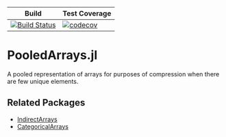 | Build | Test Coverage |
|-------|---------------|
| [![Build Status](https://travis-ci.org/JuliaComputing/PooledArrays.jl.svg?branch=master)](https://travis-ci.org/JuliaComputing/PooledArrays.jl) | [![codecov](https://codecov.io/gh/JuliaComputing/PooledArrays.jl/branch/master/graph/badge.svg)](https://codecov.io/gh/JuliaComputing/PooledArrays.jl) |

# PooledArrays.jl

A pooled representation of arrays for purposes of compression when there are few unique elements.

## Related Packages

- [IndirectArrays](https://github.com/JuliaArrays/IndirectArrays.jl) 
- [CategoricalArrays](https://github.com/JuliaData/CategoricalArrays.jl)